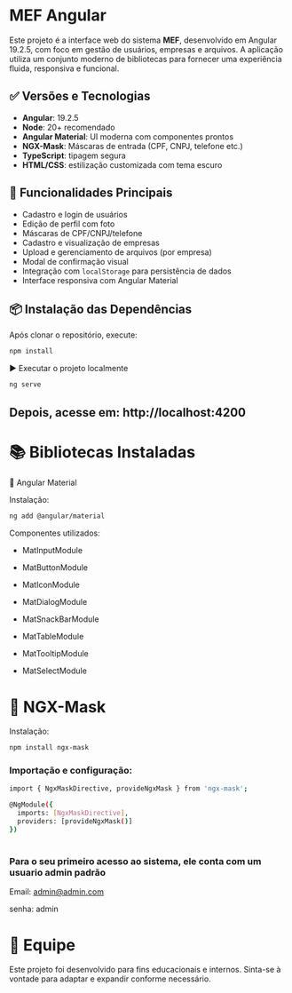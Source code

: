 # MEF Angular

Este projeto é a interface web do sistema **MEF**, desenvolvido em Angular 19.2.5, com foco em gestão de usuários, empresas e arquivos. A aplicação utiliza um conjunto moderno de bibliotecas para fornecer uma experiência fluida, responsiva e funcional.

## ✅ Versões e Tecnologias

- **Angular**: 19.2.5  
- **Node**: 20+ recomendado  
- **Angular Material**: UI moderna com componentes prontos  
- **NGX-Mask**: Máscaras de entrada (CPF, CNPJ, telefone etc.)  
- **TypeScript**: tipagem segura  
- **HTML/CSS**: estilização customizada com tema escuro  

## 🚀 Funcionalidades Principais

- Cadastro e login de usuários
- Edição de perfil com foto
- Máscaras de CPF/CNPJ/telefone
- Cadastro e visualização de empresas
- Upload e gerenciamento de arquivos (por empresa)
- Modal de confirmação visual
- Integração com `localStorage` para persistência de dados
- Interface responsiva com Angular Material

## 📦 Instalação das Dependências

Após clonar o repositório, execute:

```bash
npm install
```

▶️ Executar o projeto localmente
```bash
ng serve
```


Depois, acesse em: http://localhost:4200
-

# 📚 Bibliotecas Instaladas
🔹 Angular Material

Instalação:
```bash
ng add @angular/material
```

Componentes utilizados:
- MatInputModule

- MatButtonModule
- MatIconModule
- MatDialogModule
- MatSnackBarModule
- MatTableModule
- MatTooltipModule
- MatSelectModule

 

# 🔹 NGX-Mask
Instalação:

```bash
npm install ngx-mask
```
### Importação e configuração:
```bash
import { NgxMaskDirective, provideNgxMask } from 'ngx-mask';

@NgModule({
  imports: [NgxMaskDirective],
  providers: [provideNgxMask()]
})

```
# 

### Para o seu primeiro acesso ao sistema, ele conta com um usuario admin padrão

Email: admin@admin.com

senha: admin

# 👥 Equipe
Este projeto foi desenvolvido para fins educacionais e internos. Sinta-se à vontade para adaptar e expandir conforme necessário.
